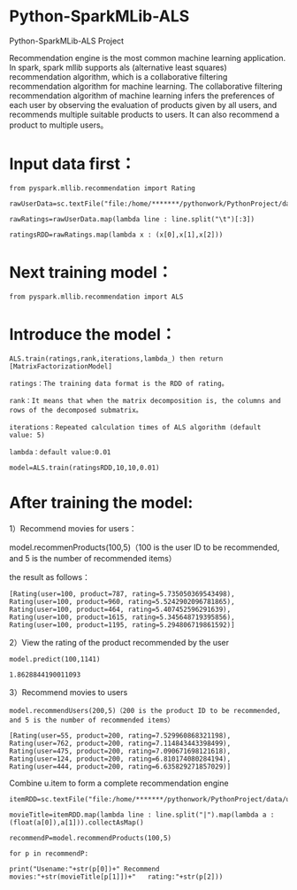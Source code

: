 # Python-SparkMLib-ALS
 Python-SparkMLib-ALS Project

 
 Recommendation engine is the most common machine learning application. In spark, spark mllib supports als (alternative least squares) recommendation algorithm, which is a collaborative filtering recommendation algorithm for machine learning. The collaborative filtering recommendation algorithm of machine learning infers the preferences of each user by observing the evaluation of products given by all users, and recommends multiple suitable products to users. It can also recommend a product to multiple users。


Input data first：
======

	from pyspark.mllib.recommendation import Rating

	rawUserData=sc.textFile("file:/home/*******/pythonwork/PythonProject/data/u.data")

	rawRatings=rawUserData.map(lambda line : line.split("\t")[:3])

	ratingsRDD=rawRatings.map(lambda x : (x[0],x[1],x[2]))

Next training model：
======

	from pyspark.mllib.recommendation import ALS

Introduce the model：
=========

	ALS.train(ratings,rank,iterations,lambda_) then return [MatrixFactorizationModel]

	ratings：The training data format is the RDD of rating。

	rank：It means that when the matrix decomposition is, the columns and rows of the decomposed submatrix。

	iterations：Repeated calculation times of ALS algorithm (default value: 5)

	lambda：default value:0.01

	model=ALS.train(ratingsRDD,10,10,0.01)

After training the model:
=========

1）Recommend movies for users：

model.recommenProducts(100,5)（100 is the user ID to be recommended, and 5 is the number of recommended items）

the result as follows：

	[Rating(user=100, product=787, rating=5.735050369543498),
	Rating(user=100, product=960, rating=5.5242902096781865),
	Rating(user=100, product=464, rating=5.407452596291639),
	Rating(user=100, product=1615, rating=5.345648719395856),
	Rating(user=100, product=1195, rating=5.294806719861592)]

2）View the rating of the product recommended by the user

	model.predict(100,1141)

	1.8628844190011093

3）Recommend movies to users

	model.recommendUsers(200,5)（200 is the product ID to be recommended, and 5 is the number of recommended items）

	[Rating(user=55, product=200, rating=7.529960868321198),
	Rating(user=762, product=200, rating=7.114843443398499),
	Rating(user=475, product=200, rating=7.090671698121618),
	Rating(user=124, product=200, rating=6.810174080284194),
	Rating(user=444, product=200, rating=6.635829271857029)]

Combine u.item to form a complete recommendation engine

	itemRDD=sc.textFile("file:/home/*******/pythonwork/PythonProject/data/u.item")

	movieTitle=itemRDD.map(lambda line : line.split("|").map(lambda a : (float(a[0]),a[1])).collectAsMap()

	recommendP=model.recommendProducts(100,5)

	for p in recommendP:

	print("Usename:"+str(p[0])+" Recommend movies:"+str(movieTitle[p[1]])+"   rating:"+str(p[2]))